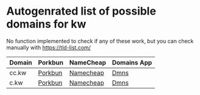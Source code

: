 # Autogenrated list of possible domains for kw

No function implemented to check if any of these work, but you can check manually with https://tld-list.com/

| Domain | Porkbun | NameCheap | Domains App |
|---|---|---|---|
| cc.kw | [Porkbun](https://porkbun.com/checkout/search?prb=e814663da1&tlds=&idnLanguage=&search=search&q=cc.kw) | [Namecheap](https://www.namecheap.com/domains/registration/results/?domain=cc.kw) | [Dmns](https://dmns.app/domains?q=cc.kw) |
| c.kw | [Porkbun](https://porkbun.com/checkout/search?prb=e814663da1&tlds=&idnLanguage=&search=search&q=c.kw) | [Namecheap](https://www.namecheap.com/domains/registration/results/?domain=c.kw) | [Dmns](https://dmns.app/domains?q=c.kw) |
